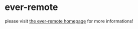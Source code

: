 ever-remote
===========

please visit [the ever-remote homepage](http://ever-remote.drailing.net/) for more informations!
